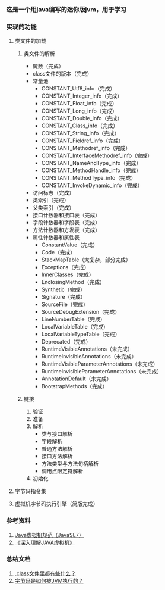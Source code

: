 ### 这是一个用java编写的迷你版jvm，用于学习
### 实现的功能
1. 类文件的加载
    1. 类文件的解析
        - 魔数（完成）
        - class文件的版本（完成）
        - 常量池
            - CONSTANT_Utf8_info（完成）
            - CONSTANT_Integer_info（完成）
            - CONSTANT_Float_info（完成）
            - CONSTANT_Long_info（完成）
            - CONSTANT_Double_info（完成）
            - CONSTANT_Class_info（完成）
            - CONSTANT_String_info（完成）
            - CONSTANT_Fieldref_info（完成）
            - CONSTANT_Methodref_info（完成）
            - CONSTANT_InterfaceMethodref_info（完成）
            - CONSTANT_NameAndType_info（完成）
            - CONSTANT_MethodHandle_info（完成）
            - CONSTANT_MethodType_info（完成）
            - CONSTANT_InvokeDynamic_info（完成）
        - 访问标志（完成）
        - 类索引（完成）
        - 父类索引（完成）
        - 接口计数器和接口表（完成）
        - 字段计数器和字段表（完成）
        - 方法计数器和方发表（完成）
        - 属性计数器和属性表
            - ConstantValue（完成）
            - Code（完成）
            - StackMapTable（太复杂，部分完成）
            - Exceptions（完成）
            - InnerClasses（完成）
            - EnclosingMethod（完成）
            - Synthetic（完成）
            - Signature（完成）
            - SourceFile（完成）
            - SourceDebugExtension（完成）
            - LineNumberTable（完成）
            - LocalVariableTable（完成）
            - LocalVariableTypeTable（完成）
            - Deprecated（完成）
            - RuntimeVisibleAnnotations（未完成）
            - RuntimeInvisibleAnnotations（未完成）
            - RuntimeVisibleParameterAnnotations（未完成）
            - RuntimeInvisibleParameterAnnotations（未完成）
            - AnnotationDefault（未完成）
            - BootstrapMethods（完成）
        
    2. 链接
        1. 验证
        2. 准备
        3. 解析
            - 类与接口解析
            - 字段解析
            - 普通方法解析
            - 接口方法解析
            - 方法类型与方法句柄解析
            - 调用点限定符解析
        4. 初始化
2. 字节码指令集

3. 虚拟机字节码执行引擎（简版完成）

### 参考资料
1. [Java虚拟机规范（JavaSE7）](https://files.cnblogs.com/files/zhuYears/Java%E8%99%9A%E6%8B%9F%E6%9C%BA%E8%A7%84%E8%8C%83%EF%BC%88JavaSE7%EF%BC%89.pdf)
2. [《深入理解JAVA虚拟机》](https://book.douban.com/subject/24722612/)

### 总结文档
1. [.class文件里都有些什么？](http://note.youdao.com/noteshare?id=e01b2975e187e8e8c5f7565a26938a85&sub=FE067BC677D6456AAE7111C69615555C)
2. [字节码是如何被JVM执行的？](https://note.youdao.com/share/?id=26efa6e847638684e259dd2a9ba25051&type=note#/)